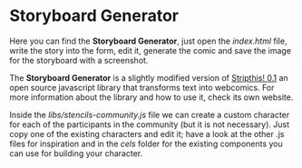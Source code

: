 Storyboard Generator
====================

Here you can find the **Storyboard Generator**, just open the *index.html* file, write the story into the form, edit it, generate the comic and save the image for the storyboard with a screenshot. 

The **Storyboard Generator** is a slightly modified version of [Stripthis! 0.1](http://www.kesiev.com/stripthis/) an open source javascript library that transforms text into webcomics. For more information about the library and how to use it, check its own website.

Inside the *libs/stencils-community.js* file we can create a custom character for each of the participants in the community (but it is not necessary). Just copy one of the existing characters and edit it; have a look at the other .js files for inspiration and in the *cels* folder for the existing components you can use for building your character.

